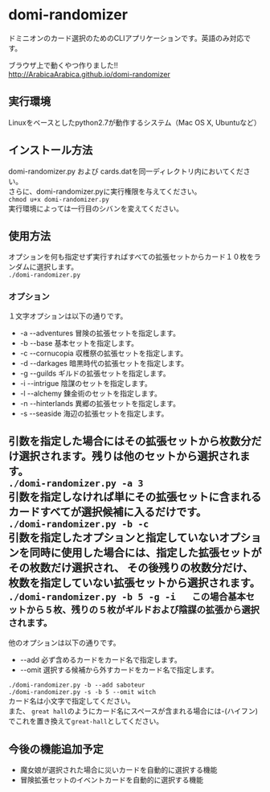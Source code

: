 # domi-randomizer

ドミニオンのカード選択のためのCLIアプリケーションです。英語のみ対応です。  
  
ブラウザ上で動くやつ作りました!!  
http://ArabicaArabica.github.io/domi-randomizer

## 実行環境
Linuxをベースとしたpython2.7が動作するシステム（Mac OS X, Ubuntuなど）
## インストール方法
domi-randomizer.py および cards.datを同一ディレクトリ内においてください。  
さらに、domi-randomizer.pyに実行権限を与えてください。  
`chmod u+x domi-randomizer.py`  
実行環境によっては一行目のシバンを変えてください。
## 使用方法
オプションを何も指定せず実行すればすべての拡張セットからカード１０枚をランダムに選択します。  
`./domi-randomizer.py`  
### オプション
１文字オプションは以下の通りです。  
* -a --adventures 冒険の拡張セットを指定します。
* -b --base 基本セットを指定します。
* -c --cornucopia 収穫祭の拡張セットを指定します。
* -d --darkages 暗黒時代の拡張セットを指定します。
* -g --guilds ギルドの拡張セットを指定します。
* -i --intrigue 陰謀のセットを指定します。
* -l --alchemy 錬金術のセットを指定します。
* -n --hinterlands 異郷の拡張セットを指定します。
* -s --seaside 海辺の拡張セットを指定します。  

引数を指定した場合にはその拡張セットから枚数分だけ選択されます。残りは他のセットから選択されます。  
`./domi-randomizer.py -a 3`  
引数を指定しなければ単にその拡張セットに含まれるカードすべてが選択候補に入るだけです。  
`./domi-randomizer.py -b -c`  
引数を指定したオプションと指定していないオプションを同時に使用した場合には、指定した拡張セットがその枚数だけ選択され、
その後残りの枚数分だけ、枚数を指定していない拡張セットから選択されます。  
`./domi-randomizer.py -b 5 -g -i  
この場合基本セットから５枚、残りの５枚がギルドおよび陰謀の拡張から選択されます。`  
   ---
他のオプションは以下の通りです。
* --add 必ず含めるカードをカード名で指定します。
* --omit 選択する候補から外すカードをカード名で指定します。  

`./domi-randomizer.py -b --add saboteur`  
`./domi-randomizer.py -s -b 5 --omit witch`  
カード名は小文字で指定してください。  
また、 `great hall`のようにカード名にスペースが含まれる場合には-(ハイフン)でこれを置き換えて`great-hall`としてください。
## 今後の機能追加予定
* 魔女娘が選択された場合に災いカードを自動的に選択する機能
* 冒険拡張セットのイベントカードを自動的に選択する機能
